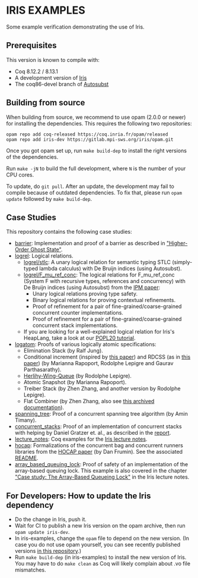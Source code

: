 # IRIS EXAMPLES

Some example verification demonstrating the use of Iris.

## Prerequisites

This version is known to compile with:

 - Coq 8.12.2 / 8.13.1
 - A development version of [Iris](https://gitlab.mpi-sws.org/iris/iris)
 - The coq86-devel branch of [Autosubst](https://github.com/uds-psl/autosubst)

## Building from source

When building from source, we recommend to use opam (2.0.0 or newer) for
installing the dependencies.  This requires the following two repositories:

    opam repo add coq-released https://coq.inria.fr/opam/released
    opam repo add iris-dev https://gitlab.mpi-sws.org/iris/opam.git

Once you got opam set up, run `make build-dep` to install the right versions
of the dependencies.

Run `make -jN` to build the full development, where `N` is the number of your
CPU cores.

To update, do `git pull`.  After an update, the development may fail to compile
because of outdated dependencies.  To fix that, please run `opam update`
followed by `make build-dep`.

## Case Studies

This repository contains the following case studies:

* [barrier](theories/barrier): Implementation and proof of a barrier as
  described in ["Higher-Order Ghost State"](http://doi.acm.org/10.1145/2818638).
* [logrel](theories/logrel): Logical relations.
  - [logrel/stlc](theories/logrel/stlc): A unary logical relation for semantic
    typing STLC (simply-typed lambda calculus) with De Bruijn indices (using
    Autosubst).
  - [logrel/F_mu_ref_conc](theories/logrel/F_mu_ref_conc): The logical relations
    for F_mu_ref_conc (System F with recursive types, references and concurrency)
    with De Bruijn indices (using Autosubst) from the
    [IPM paper](http://doi.acm.org/10.1145/3093333.3009855):
    + Unary logical relations proving type safety.
    + Binary logical relations for proving contextual refinements.
    + Proof of refinement for a pair of fine-grained/coarse-grained
      concurrent counter implementations.
    + Proof of refinement for a pair of fine-grained/coarse-grained
      concurrent stack implementations.
  - If you are looking for a well-explained logical relation for Iris's HeapLang,
    take a look at our [POPL20 tutorial](https://gitlab.mpi-sws.org/iris/tutorial-popl20/).
* [logatom](theories/logrel_heaplang): Proofs of various logically atomic specifications:
  - Elimination Stack (by Ralf Jung).
  - Conditional increment (inspired by [this paper](https://people.mpi-sws.org/~dreyer/papers/relcon/paper.pdf))
    and RDCSS (as in [this paper](https://timharris.uk/papers/2002-disc.pdf))
    (by Marianna Rapoport, Rodolphe Lepigre and Gaurav Parthasarathy).
  - [Herlihy-Wing-Queue](https://cs.brown.edu/~mph/HerlihyW90/p463-herlihy.pdf)
    (by Rodolphe Lepigre).
  - Atomic Snapshot (by Marianna Rapoport).
  - Treiber Stack (by Zhen Zhang, and another version by Rodolphe Lepigre).
  - Flat Combiner (by Zhen Zhang, also see
    [this archived documentation](https://gitlab.mpi-sws.org/FP/iris-atomic/tree/master/docs)).
* [spanning_tree](theories/spanning_tree): Proof of a concurrent spanning tree
  algorithm (by Amin Timany).
* [concurrent_stacks](theories/concurrent_stacks): Proof of an implementation of
  concurrent stacks with helping by Daniel Gratzer et. al., as described in the
  [report](http://iris-project.org/pdfs/2017-case-study-concurrent-stacks-with-helping.pdf).
* [lecture_notes](theories/lecture_notes): Coq examples for the
  [Iris lecture notes](http://iris-project.org/tutorial-material.html).
* [hocap](theories/hocap): Formalizations of the concurrent bag and concurrent
  runners libraries from the [HOCAP paper](https://dl.acm.org/citation.cfm?id=2450283)
  (by Dan Frumin). See the associated [README](theories/hocap/README.md).
* [array_based_queuing_lock](/theories/array_based_queuing_lock): Proof of
  safety of an implementation of the array-based queuing lock. This example is
  also covered in the chapter ["Case study: The Array-Based Queueing
  Lock"](https://iris-project.org/tutorial-pdfs/iris-lecture-notes.pdf#section.10)
  in the Iris lecture notes.

## For Developers: How to update the Iris dependency

* Do the change in Iris, push it.
* Wait for CI to publish a new Iris version on the opam archive, then run
  `opam update iris-dev`.
* In iris-examples, change the `opam` file to depend on the new version.
  (In case you do not use opam yourself, you can see recently published versions
  [in this repository](https://gitlab.mpi-sws.org/iris/opam/commits/master).)
* Run `make build-dep` (in iris-examples) to install the new version of Iris.
  You may have to do `make clean` as Coq will likely complain about .vo file
  mismatches.
